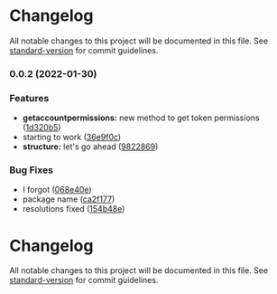# Changelog

All notable changes to this project will be documented in this file. See [standard-version](https://github.com/conventional-changelog/standard-version) for commit guidelines.

### 0.0.2 (2022-01-30)


### Features

* **getaccountpermissions:** new method to get token permissions ([1d320b5](https://github.com/chikoshidori/nodeactyl/commit/1d320b5119ccc33c0639691354f5cacf17787aa7))
* starting to work ([36e9f0c](https://github.com/chikoshidori/nodeactyl/commit/36e9f0cc6e91ae3b1c6314e03f120056f3b9b4a0))
* **structure:** let's go ahead ([9822869](https://github.com/chikoshidori/nodeactyl/commit/9822869e42b42b073f190c39f1a6cc8a24031b6b))


### Bug Fixes

* I forgot ([068e40e](https://github.com/chikoshidori/nodeactyl/commit/068e40e4cb08a4e0b90fb3b1de3710348bbb65c3))
* package name ([ca2f177](https://github.com/chikoshidori/nodeactyl/commit/ca2f1779c72f297540d29084353e2cb1d6d7adad))
* resolutions fixed ([154b48e](https://github.com/chikoshidori/nodeactyl/commit/154b48e0444aba8e3b790936f9aab87451d97b62))

# Changelog

All notable changes to this project will be documented in this file. See [standard-version](https://github.com/conventional-changelog/standard-version) for commit guidelines.
